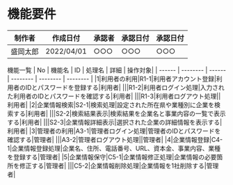 # 機能要件 
 | 制作者 | 作成日付 | 承認者 | 承認日付 | 承認日付 |
 | ------ | -------- | ------ | -------- | -------- |
 | 盛岡太郎    | 2022/04/01      | ○○○    | ○○○      | ○○○      |

機能一覧
| No | 機能名 | ID | 処理名 | 詳細 | 操作対象|
 | ------ | -------- | ------ | -------- | -------- | -------- |
 |1|利用者の利用|R1-1|利用者アカウント登録|利用者のIDとパスワードを登録する|利用者|
 |||R1-2|利用者ログイン処理|入力された利用者のIDとパスワードを確認する|利用者|
 |||R1-3|利用者ログアウト処理||利用者|
 |2|企業情報検索|S2-1|検索処理|設定された所在県や業種別に企業を検索する|利用者|
 |||S2-2|検索結果表示|検索結果を企業名と事業内容の一覧で表示する|利用者|
 |||S2-3|企業情報詳細表示|選択された企業の詳細情報を表示する|利用者|
 |3|管理者の利用|A3-1|管理者ログイン処理|管理者のIDとパスワードを確認する|管理者|
 |||A3-2|管理者ログアウト処理||管理者|
 |4|企業情報登録|C4-1|企業情報登録処理|企業名、住所、電話番号、URL、資本金、事業内容、業種を登録する|管理者|
 |5|企業情報保守|C5-1|企業情報修正処理|企業情報の必要箇所を修正する|管理者|
 |||C5-2|企業情報削除処理|企業情報を1社削除する|管理者|
